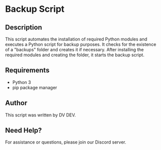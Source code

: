 # Backup Script

## Description
This script automates the installation of required Python modules and executes a Python script for backup purposes. It checks for the existence of a "backups" folder and creates it if necessary. After installing the required modules and creating the folder, it starts the backup script.

## Requirements
- Python 3
- pip package manager

## Author
This script was written by DV DEV.

## Need Help?
For assistance or questions, please join our Discord server.
